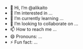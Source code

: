 - 👋 Hi, I’m @alikaito
- 👀 I’m interested in ...
- 🌱 I’m currently learning ...
- 💞️ I’m looking to collaborate on ...
- 📫 How to reach me ...
- 😄 Pronouns: ...
- ⚡ Fun fact: ...

<!---
alikaito/alikaito is a ✨ special ✨ repository because its `README.md` (this file) appears on your GitHub profile.
You can click the Preview link to take a look at your changes.
--->
